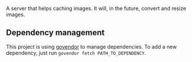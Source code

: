 A server that helps caching images. It will, in the future, convert and resize images.

## Dependency management
This project is using [govendor](https://github.com/kardianos/govendor) to manage dependencies.
To add a new dependency, just run `govendor fetch PATH_TO_DEPENDENCY`.
